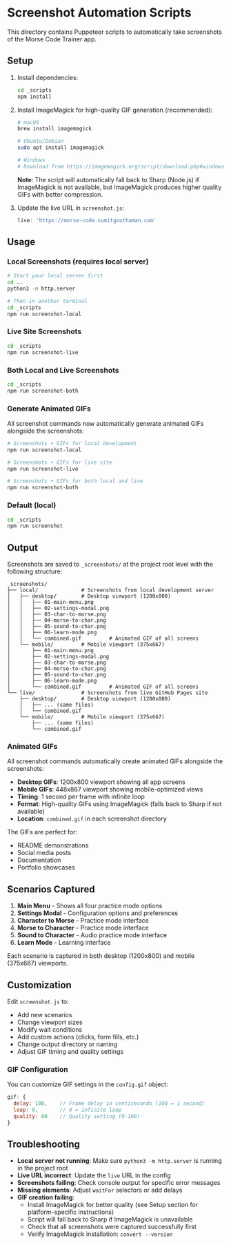 # Screenshot Automation Scripts

This directory contains Puppeteer scripts to automatically take screenshots of the Morse Code Trainer app.

## Setup

1. Install dependencies:
   ```bash
   cd _scripts
   npm install
   ```

2. Install ImageMagick for high-quality GIF generation (recommended):
   ```bash
   # macOS
   brew install imagemagick

   # Ubuntu/Debian
   sudo apt install imagemagick

   # Windows
   # Download from https://imagemagick.org/script/download.php#windows
   ```
   
   **Note**: The script will automatically fall back to Sharp (Node.js) if ImageMagick is not available, but ImageMagick produces higher quality GIFs with better compression.

3. Update the live URL in `screenshot.js`:
   ```javascript
   live: 'https://morse-code.sumitgouthaman.com'
   ```

## Usage

### Local Screenshots (requires local server)
```bash
# Start your local server first
cd ..
python3 -m http.server

# Then in another terminal
cd _scripts
npm run screenshot-local
```

### Live Site Screenshots
```bash
cd _scripts
npm run screenshot-live
```

### Both Local and Live Screenshots
```bash
cd _scripts
npm run screenshot-both
```

### Generate Animated GIFs
All screenshot commands now automatically generate animated GIFs alongside the screenshots:

```bash
# Screenshots + GIFs for local development
npm run screenshot-local

# Screenshots + GIFs for live site
npm run screenshot-live

# Screenshots + GIFs for both local and live
npm run screenshot-both
```

### Default (local)
```bash
cd _scripts
npm run screenshot
```

## Output

Screenshots are saved to `_screenshots/` at the project root level with the following structure:

```
_screenshots/
├── local/              # Screenshots from local development server
│   ├── desktop/        # Desktop viewport (1200x800)
│   │   ├── 01-main-menu.png
│   │   ├── 02-settings-modal.png
│   │   ├── 03-char-to-morse.png
│   │   ├── 04-morse-to-char.png
│   │   ├── 05-sound-to-char.png
│   │   ├── 06-learn-mode.png
│   │   └── combined.gif         # Animated GIF of all screens
│   └── mobile/         # Mobile viewport (375x667)
│       ├── 01-main-menu.png
│       ├── 02-settings-modal.png
│       ├── 03-char-to-morse.png
│       ├── 04-morse-to-char.png
│       ├── 05-sound-to-char.png
│       ├── 06-learn-mode.png
│       └── combined.gif         # Animated GIF of all screens
└── live/               # Screenshots from live GitHub Pages site
    ├── desktop/        # Desktop viewport (1200x800)
    │   ├── ... (same files)
    │   └── combined.gif
    └── mobile/         # Mobile viewport (375x667)
        ├── ... (same files)
        └── combined.gif
```

### Animated GIFs

All screenshot commands automatically create animated GIFs alongside the screenshots:

- **Desktop GIFs**: 1200x800 viewport showing all app screens
- **Mobile GIFs**: 448x867 viewport showing mobile-optimized views  
- **Timing**: 1 second per frame with infinite loop
- **Format**: High-quality GIFs using ImageMagick (falls back to Sharp if not available)
- **Location**: `combined.gif` in each screenshot directory

The GIFs are perfect for:
- README demonstrations
- Social media posts
- Documentation
- Portfolio showcases

## Scenarios Captured

1. **Main Menu** - Shows all four practice mode options
2. **Settings Modal** - Configuration options and preferences
3. **Character to Morse** - Practice mode interface
4. **Morse to Character** - Practice mode interface  
5. **Sound to Character** - Audio practice mode interface
6. **Learn Mode** - Learning interface

Each scenario is captured in both desktop (1200x800) and mobile (375x667) viewports.

## Customization

Edit `screenshot.js` to:
- Add new scenarios
- Change viewport sizes
- Modify wait conditions
- Add custom actions (clicks, form fills, etc.)
- Change output directory or naming
- Adjust GIF timing and quality settings

### GIF Configuration

You can customize GIF settings in the `config.gif` object:

```javascript
gif: {
  delay: 100,    // Frame delay in centiseconds (100 = 1 second)
  loop: 0,       // 0 = infinite loop
  quality: 80    // Quality setting (0-100)
}
```

## Troubleshooting

- **Local server not running**: Make sure `python3 -m http.server` is running in the project root
- **Live URL incorrect**: Update the `live` URL in the config
- **Screenshots failing**: Check console output for specific error messages
- **Missing elements**: Adjust `waitFor` selectors or add delays
- **GIF creation failing**: 
  - Install ImageMagick for better quality (see Setup section for platform-specific instructions)
  - Script will fall back to Sharp if ImageMagick is unavailable
  - Check that all screenshots were captured successfully first
  - Verify ImageMagick installation: `convert --version`

